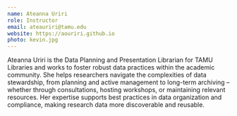 ```yaml
---
name: Ateanna Uriri
role: Instructor
email: ateauriri@tamu.edu
website: https://aouriri.github.io
photo: kevin.jpg
---
```


Ateanna Uriri is the Data Planning and Presentation Librarian for TAMU Libraries and works to foster robust data practices within the academic community. She helps researchers navigate the complexities of data stewardship, from planning and active management to long-term archiving – whether through consultations, hosting workshops, or maintaining relevant resources. Her expertise supports best practices in data organization and compliance, making research data more discoverable and reusable.
